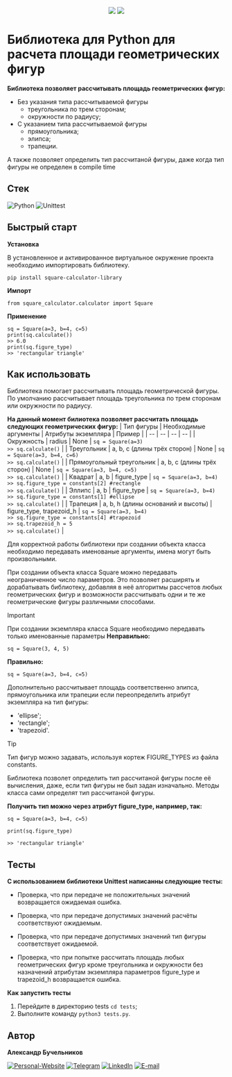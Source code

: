 <p align="center">
    <img src="https://github.com/avanslov/square_calculator_library/actions/workflows/main.yml/badge.svg?event=push">
    <a href="https://pypi.org/project/square-calculator-library/">
        <img src="https://img.shields.io/badge/Pypi-Square_calculator_library-black?&logo=Pypi">
    </a>

</p>


# Библиотека для Python для расчета площади геометрических фигур

**Библиотека позволяет рассчитывать площадь геометрических фигур:**
- Без указания типа рассчитываемой фигуры
    - треугольника по трем сторонам;
    - окружности по радиусу;
- C указанием типа рассчитываемой фигуры
    - прямоугольника;
    - элипса;
    - трапеции.

А также позволяет определить тип рассчитаной фигуры, даже когда тип фигуры не определен в compile time

## Стек

![Python](https://img.shields.io/badge/-Python-black?style=for-the-badge&logo=python)
![Unittest](https://img.shields.io/badge/-Unittest-black?style=for-the-badge&logo=unittest)

## Быстрый старт
**Установка**

В установленное и активированное виртуальное окружение проекта необходимо импортировать библиотеку.
```
pip install square-calculator-library
```
**Импорт**
```
from square_calculator.calculator import Square
```

**Применение**
```
sq = Square(a=3, b=4, c=5)
print(sq.calculate())
>> 6.0
print(sq.figure_type)
>> 'rectangular triangle'
```

## Как использовать

Библиотека помогает рассчитывать площадь геометрической фигуры.
По умолчанию рассчитывает площадь треугольника по трем сторонам или окружности по радиусу.

**На данный момент билиотека позволяет рассчитать площадь следующих геометрических фигур:**
| Тип фигуры | Необходимые аргументы | Атрибуты экземпляра | Пример |
| -- | -- | -- | -- |
| Окружность | radius | None | ```sq = Square(a=3)```<br>```>> sq.calculate()``` |
| Треугольник | a, b, c (длины трёх сторон) | None | ```sq = Square(a=3, b=4, c=6)```<br>```>> sq.calculate()``` |
| Прямоугольный треугольник | a, b, c (длины трёх сторон) | None | ```sq = Square(a=3, b=4, c=5)```<br>```>> sq.calculate()``` |
| Квадрат | a, b | figure_type | ```sq = Square(a=3, b=4)```<br>```>> sq.figure_type = constants[2] #rectangle```<br>```>> sq.calculate()``` |
| Эллипс | a, b | figure_type | ```sq = Square(a=3, b=4)```<br>```>> sq.figure_type = constants[1] #ellipse```<br>```>> sq.calculate()``` |
| Трапеция | a, b, h (длины оснований и высоты) | figure_type, trapezoid_h | ```sq = Square(a=3, b=4)```<br>```>> sq.figure_type = constants[4] #trapezoid```<br>```>> sq.trapezoid_h = 5```<br>```>> sq.calculate()``` |

Для корректной работы библиотеки при создании объекта класса необходимо передавать именованые аргументы, имена могут быть произвольными.

При создании объекта класса Square можно передавать неограниченное число параметров.
Это позволяет расширять и дорабатывать библиотеку, добавляя в неё алгоритмы рассчетов любых геометрических фигур и возможности рассчитывать одни и те же геометрические фигуры различными способами.

> [!IMPORTANT]
> При создании экземпляра класса Square необходимо передавать только именованные параметры
> **Неправильно:**
> ```
> sq = Square(3, 4, 5)
> ```
>
> **Правильно:**
> ```
> sq = Square(a=3, b=4, c=5)
> ```

Дополнительно рассчитывает площадь соответственно элипса, прямоугольника или трапеции если переопределить атрибут экземпляра на тип фигуры:
- 'ellipse';
- 'rectangle';
- 'trapezoid'.

> [!TIP]
> Тип фигур можно задавать, используя кортеж FIGURE_TYPES из файла constants.

Библиотека позволет определить тип рассчитаной фигуры после её вычисления, даже, если тип фигуры не был задан изначально. Методы класса сами определят тип рассчитаной фигуры.

**Получить тип можно через атрибут figure_type, например, так:**

```
sq = Square(a=3, b=4, c=5)

print(sq.figure_type)

>> 'rectangular triangle'
```

## Тесты

**С использованием библиотеки Unittest написанны следующие тесты:**

- Проверка, что при передаче не положительных значений возвращается ожидаемая ошибка.

- Проверка, что при передаче допустимых значений расчёты соответствуют ожидаемым.

- Проверка, что при передаче допустимых значений тип фигуры соответствует ожидаемой.

- Проверка, что при попытке рассчитать площадь любых геометрических фигур кроме треугольника и окружности без назначений атрибутам экземпляра параметров figure_type и trapezoid_h возвращается ошибка.

**Как запустить тесты**

1. Перейдите в директорию tests `cd tests`;
2. Выполните команду `python3 tests.py`.

## Автор

**Александр Бучельников**

[![Personal-Website](https://img.shields.io/badge/-Personal_website-black?style=for-the-badge&logo=)](https://buchelnikov.ddns.net/)
[![Telegram](https://img.shields.io/badge/-Telegram-black?style=for-the-badge&logo=Telegram)](https://t.me/aleksandr_buchelnikov)
[![LinkedIn](https://img.shields.io/badge/-LinkedIn-black?style=for-the-badge&logo=LinkedIn)](https://www.linkedin.com/in/aleksandr-buchelnikov/)
[![E-mail](https://img.shields.io/badge/-E_mail-black?style=for-the-badge&logo=Gmail)](mailto:al.buchelnikov@gmail.com)